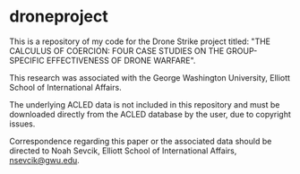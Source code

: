 # droneproject

This is a repository of my code for the Drone Strike project titled: "THE CALCULUS OF COERCION: FOUR CASE STUDIES ON THE GROUP-SPECIFIC EFFECTIVENESS OF DRONE WARFARE".

This research was associated with the George Washington University, Elliott School of International Affairs.

The underlying ACLED data is not included in this repository and must be downloaded directly from the ACLED database by the user, due to copyright issues.

Correspondence regarding this paper or the associated data should be directed to Noah Sevcik, Elliott School of International Affairs, nsevcik@gwu.edu.
